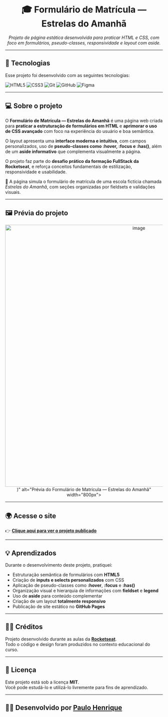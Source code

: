 <h1 align="center">🎓 Formulário de Matrícula — Estrelas do Amanhã</h1>

<p align="center">
  <em>Projeto de página estática desenvolvida para praticar HTML e CSS, com foco em formulários, pseudo-classes, responsividade e layout com aside.</em>
</p>

---

## 🚀 **Tecnologias**

Esse projeto foi desenvolvido com as seguintes tecnologias:

![HTML5](https://img.shields.io/badge/HTML5-E34F26?style=for-the-badge&logo=html5&logoColor=white)
![CSS3](https://img.shields.io/badge/CSS3-1572B6?style=for-the-badge&logo=css3&logoColor=white)
![Git](https://img.shields.io/badge/Git-F05033?style=for-the-badge&logo=git&logoColor=white)
![GitHub](https://img.shields.io/badge/GitHub-181717?style=for-the-badge&logo=github&logoColor=white)
![Figma](https://img.shields.io/badge/Design%20no-Figma-F24E1E?style=for-the-badge&logo=figma&logoColor=white)

---

## 💻 **Sobre o projeto**

O **Formulário de Matrícula — Estrelas do Amanhã** é uma página web criada para **praticar a estruturação de formulários em HTML** e **aprimorar o uso de CSS avançado** com foco na experiência do usuário e boa semântica.  

O layout apresenta uma **interface moderna e intuitiva**, com campos personalizados, uso de **pseudo-classes como :hover, :focus e :has()**, além de um **aside informativo** que complementa visualmente a página.  

O projeto faz parte do **desafio prático da formação FullStack da Rocketseat**, e reforça conceitos fundamentais de estilização, responsividade e usabilidade.

📌 A página simula o formulário de matrícula de uma escola fictícia chamada *Estrelas do Amanhã*, com seções organizadas por fieldsets e validações visuais.

---

## 🖼️ **Prévia do projeto**

<p align="center">
  <img src="(<img width="1672" height="839" alt="image" src="https://github.com/user-attachments/assets/7d0acba1-d3b4-4eb5-beba-fbcd2028e2c0" />
)" alt="Prévia do Formulário de Matrícula — Estrelas do Amanhã" width="800px">
</p>

---

## 🌍 **Acesse o site**

👉 [**Clique aqui para ver o projeto publicado**]()

---

## 💡 **Aprendizados**

Durante o desenvolvimento deste projeto, pratiquei:

- Estruturação semântica de formulários com **HTML5**  
- Criação de **inputs e selects personalizados** com CSS  
- Aplicação de pseudo-classes como **:hover**, **:focus** e **:has()**  
- Organização visual e hierarquia de informações com **fieldset** e **legend**  
- Uso de **aside** para conteúdo complementar  
- Criação de um layout **totalmente responsivo**  
- Publicação de site estático no **GitHub Pages**

---

## 🧑‍🏫 **Créditos**

Projeto desenvolvido durante as aulas da **[Rocketseat](https://www.rocketseat.com.br)**.  
Todo o código e design foram produzidos no contexto educacional do curso.

---

## 📝 **Licença**

Este projeto está sob a licença **MIT**.  
Você pode estudá-lo e utilizá-lo livremente para fins de aprendizado.

---

## 👨‍💻 **Desenvolvido por [Paulo Henrique](https://github.com/paulohassad)**  



